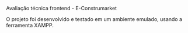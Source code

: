 Avaliação técnica frontend - E-Construmarket

O projeto foi desenvolvido e testado em um ambiente emulado, usando a ferramenta XAMPP.
